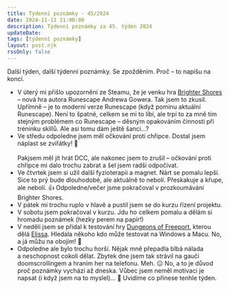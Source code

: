 ```yaml
---
title: Týdenní poznámky - 45/2024
date: 2024-11-11 21:00:00
description: Týdenní poznámky za 45. týden 2024
updateDate:
tags: [týdenní poznámky]
layout: post.njk
rssOnly: false
---
```

Další týden, další týdenní poznámky. Se zpožděním. Proč – to napíšu na konci.

- V úterý mi přišlo upozornění ze Steamu, že je venku hra [Brighter Shores](https://brightershores.com/) – nová hra autora Runescape Andrewa Gowera. Tak jsem to zkusil. Upřímně – je to moderní verze Runescape (když pominu aktuální Runescape). Není to špatné, celkem se mi to líbí, ale trpí to za mně tím stejným problémem co Runescape – děsným opakováním činnosti při tréninku skillů. Ale asi tomu dám ještě šanci…?
- Ve středu odpoledne jsem měl očkování proti chřipce. Dostal jsem náplast se zvířátky! 🤩<br><br>
Pakjsem měl jít hrát DCC, ale nakonec jsem to zrušil – očkování proti chřipce mi dalo trochu zabrat a šel jsem radši odpočívat.
- Ve čtvrtek jsem si užil další fyzioterapii a magnet. Nárt se pomalu lepší. Sice to prý bude dlouhodobé, ale aktuálně to nebolí. Přeskakuje a křupe, ale nebolí. 👍
 Odpoledne/večer jsme pokračoval v prozkoumávání Brighter Shores.
- V pátek mi trochu ruplo v hlavě a pustil jsem se do kurzu řízení projektu.
- V sobotu jsem pokračoval v kurzu. Jdu ho celkem pomalu a dělám si hromadu poznámek (hezky perem na papír!)
- V neděli jsem se přidal k testování hry [Dungeons of Freeport](https://dungeonsoffreeport.com/), kterou dělá [Elissa](https://eigenmagic.net/@vampiress). Hledala někoho kdo může testovat na Windows a Macu. No, a já můžu na obojím! 🙂
- Odpoledne ale bylo trochu horší. Nějak mně přepadla blbá nálada a neschopnost cokoli dělat. Zbytek dne jsem tak strávil na gauči doomscrollingem a hraním her na telefonu. Meh. 😑 No, a to je důvod proč poznámky vychází až dneska. Vůbec jsem neměl motivaci je napsat (i když jsem na to myslel)… 🫤 Uvidíme co přinese tenhle týden.
